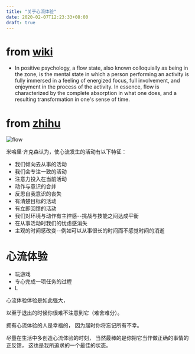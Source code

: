 ```yaml
---
title: "关于心流体验"
date: 2020-02-07T12:23:33+08:00
draft: true
---
```


# from [wiki](https://en.wikipedia.org/wiki/Flow_%28psychology%29)
* In positive psychology, a flow state, also known colloquially as being in the zone, is the mental state in which a person performing an activity is fully immersed in a feeling of energized focus, full involvement, and enjoyment in the process of the activity. In essence, flow is characterized by the complete absorption in what one does, and a resulting transformation in one's sense of time.

# from [zhihu](https://zhuanlan.zhihu.com/p/44809866)
![flow](/antd/flow.jpg)

米哈里·齐克森认为，使心流发生的活动有以下特征：

* 我们倾向去从事的活动
* 我们会专注一致的活动
* 注意力投入在当前活动
* 动作与意识的合并
* 反思自我意识的丧失
* 有清楚目标的活动
* 有立即回馈的活动
* 我们对环境与动作有主控感--挑战与技能之间达成平衡
* 在从事活动时我们的忧虑感消失
* 主观的时间感改变--例如可以从事很长的时间而不感觉时间的消逝


# 心流体验
* 玩游戏
* 专心完成一项任务的过程
* L

心流体验体验是如此强大，

以至于退出的时候你很难不注意到它（难舍难分）。

拥有心流体验的人是幸福的，
因为届时你将忘记所有不幸。

尽量在生活中多创造心流体验的时刻，
当然最棒的是你把它当作做正确的事情的正反馈，
这也是我所追求的一个最佳的状态。